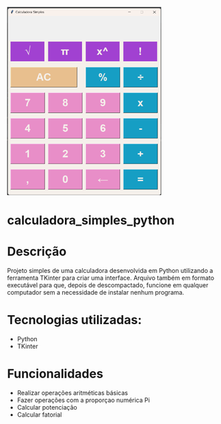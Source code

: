 <img src="Calculadora .png" alt="imagem calculadora" height="440" width="360">


# calculadora_simples_python
<h1>Descrição</h1>
<p>Projeto simples de uma calculadora desenvolvida em Python utilizando a ferramenta TKinter para criar uma interface. Arquivo também em formato executável para que, depois de descompactado, funcione em qualquer computador sem a necessidade de instalar nenhum programa.</p>
<h1>Tecnologias utilizadas:</h1>
<ul>
  <li>Python</li>
  <li>TKinter</li>
</ul>

<h1>Funcionalidades</h1>
<ul>
  <li>Realizar operações aritméticas básicas</li>
  <li>Fazer operações com a proporçao numérica Pi</li>
  <li>Calcular potenciação</li>
  <li>Calcular fatorial</li>
  
</ul>
